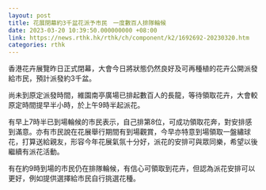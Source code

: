 ```yaml
---
layout: post
title: 花展閉幕約3千盆花派予市民　一度數百人排隊輪候
date: 2023-03-20 10:39:50.000000000 +08:00
link: https://news.rthk.hk/rthk/ch/component/k2/1692692-20230320.htm
categories: rthk
---
```


香港花卉展覽昨日正式閉幕，大會今日將狀態仍然良好及可再種植的花卉公開派發給市民，預計派發約3千盆。

尚未到原定派發時間，維園南亭廣場已排起數百人的長龍，等待領取花卉，大會較原定時間提早半小時，於上午9時半起派花。

有早上7時半已到場輪候的市民表示，自己排第8位，可成功領取花奔，對安排感到滿意。亦有市民說在花展舉行期間有到場觀賞，今早亦特意到場領取一盤繡球花，打算送給親友，形容今年花展氣氛十分好，派花的安排可與眾同樂，希望以後繼續有派花活動。

有在約9時到場的市民仍在排隊輪候，有信心可領取到花卉，但認為派花安排可以更好，例如提供選擇給市民自行挑選花種。
